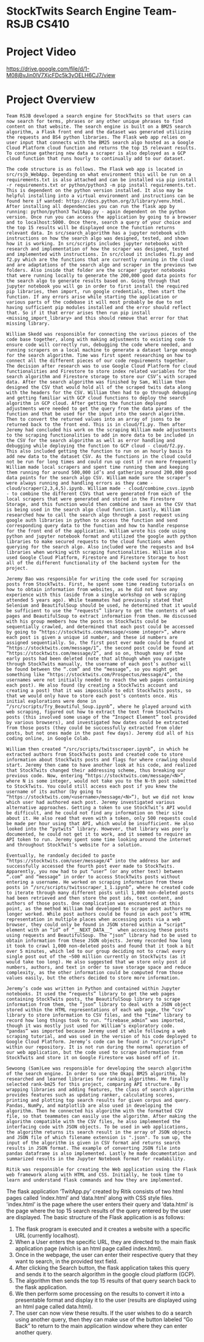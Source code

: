 # StockTwits Search Engine Team-RSJB CS410

# Project Video
https://drive.google.com/file/d/1-M08jBvJin0lV7XjcFDc5k3yOELH6CJ7/view

# Project Overview

	Team RSJB developed a search engine for StockTwits so that users can now search for terms, phrases or any other unique phrases to find content on that website. The search engine is built on a BM25 search algorithm, a Flask front end and the dataset was generated utilizing the requests and BS4 python libraries. The Flask web app relies on user input that connects with the BM25 search algo hosted as a Google Cloud Platform cloud function and returns the top 15 relevant results. To continue gathering new data a scraper is also deployed as a GCP cloud function that runs hourly to continually add to our dataset.
	
	The code structure is as follows. The Flask web app is located in src/rsjb_WebApp. Depending on what environment this will be run on a requirements.txt is also attached and can be installed via pip install -r requirements.txt or python/python3 -m pip install requirements.txt. This is dependent on the python version installed. It also may be helpful installing into a virtual environment and instructions can be found here if wanted: https://docs.python.org/3/library/venv.html. After installing all dependencies you can run the flask app by running: python/python3 TwitApp.py - again dependent on the python version. Once run you can access the application by going to a browser and to localhost:5000. Once there, search a query of your choice and the top 15 results will be displayed once the function returns relevant data. In src/search_algorithm has a jupyter notebook with instructions on how the search algo was designed, tested, and shown how it is working. In src/scripts includes jupyter notebooks with research and implementation of how the scraper was designed, tested and implemented with instructions. In src/cloud it includes f1.py and f2.py which are the functions that are currently running in the cloud and are adaptations of the search algo and scraper in the previous two folders. Also inside that folder are the scraper jupyter notebooks that were running locally to generate the 200,000 good data points for the search algo to generate results based on. Going through that jupyter notebook you will go in order to first install the required pip libraries, then import, run google credentials, then start the function. If any errors arise while starting the application or various parts of the codebase it will most probably be due to not having sufficient pip modules installed and the error should reflect that. So if it that error arises then run pip install <missing_import_library> and this should remove that error for that missing library.
	
	William Skedd was responsible for connecting the various pieces of the code base together, along with making adjustments to existing code to ensure code will correctly run, debugging the code where needed, and running scrapers on a local machine to generate a dataset large enough for the search algorithm. Time was first spent researching on how to connect all the different pieces of our code requirements together. The decision after research was to use Google Cloud Platform for cloud functionalities and Firestore to store index related variables for the search algorithm and Firestore storage to store our CSV’s with scraped data. After the search algorithm was finished by Sam, William then designed the CSV that would hold all of the scraped twits data along with the headers for the CSV. William then had to go through debugging and getting familiar with GCP cloud functions to deploy the search algorithm in GCP cloud. After getting the function deployed adjustments were needed to get the query from the data params of the function and that be used for the input into the search algorithm. Then to convert the returned values into an array of jsons to be returned back to the front end. This is in cloud/f1.py. Then after Jeremy had concluded his work on the scraping William made adjustments to the scraping functionalities to add in more data to be included in the CSV for the search algorithm as well as error handling and debugging while deploying the function to GCP cloud - cloud/f2.py. This also included getting the function to run on an hourly basis to add new data to the dataset CSV. As the functions in the cloud could not be run for long times and could run up cost if run more frequently William made local scrapers and spent time running them and keeping them running for around 500,000 id’s and gathering around 200,000 good data points for the search algo CSV. William made sure the scraper’s were always running and handling errors as they came - cloud/scraper(2,3,4,5).ipynb. William made - cloud/combine_csvs.ipynb - to combine the different CSVs that were generated from each of the local scrapers that were generated and stored in the Firestore Storage, and this function would then combine and save as the CSV that is being used in the search algo cloud function. Lastly, William researched how to call the search algo through a post request using google auth libraries in python to access the function and send corresponding query data to the function and how to handle response for the front end of the application. William wrote his code using python and jupyter notebook format and utilized the google auth python libraries to make secured requests to the cloud functions when querying for the search algo. Also included were the requests and bs4 libraries when working with scraping functionalities. William also used Google Cloud Platform, Firestore and Firestore Storage to host all of the different functionality of the backend system for the project.
	
	Jeremy Bao was responsible for writing the code used for scraping posts from StockTwits. First, he spent some time reading tutorials on how to obtain information from websites, as he did not have any experience with this (aside from a single workshop on web scraping attended 5 years ago). While teammates had previously stated that Selenium and BeautifulSoup should be used, he determined that it would be sufficient to use the “requests” library to get the contents of web pages and BeautifulSoup to extract information from them. He discussed with his group members how the posts on StockTwits could be sequentially crawled, and determined that each post could be accessed by going to “https://stocktwits.com/message/<some integer>”, where each post is given a unique id number, and these id numbers are assigned sequentially. So, the first post ever made could be found at “https://stocktwits.com/message/1”, the second post could be found at “https://stocktwits.com/message/2”, and so on, though many of the early posts had been deleted (note that although when you navigate through StockTwits manually, the username of each post’s author will be found between the “.com” and the “message”, so you might get something like “https://stocktwits.com/Prospectus/message/4”, the usernames were not initially needed to reach the web pages containing each post). He also found (by creating a StockTwits account and creating a post) that it was impossible to edit StockTwits posts, so that we would only have to store each post’s contents once. His initial explorations were done in “/src/scripts/Try_Beautiful_Soup.ipynb”, where he played around with web scraping, figured out how to extract the text from StockTwits posts (this involved some usage of the “Inspect Element” tool provided by various browsers), and investigated how dates could be extracted from those posts (they could be successfully extracted from older posts, but not ones made in the past few days). Jeremy did all of his coding online, in Google Colab.
	
	William then created “/src/scripts/twitsscraper.ipynb”, in which he extracted authors from StockTwits posts and created code to store information about StockTwits posts and flags for where crawling should start. Jeremy then came to have another look at his code, and realized that StockTwits changed their addressing scheme, thus breaking our previous code. Now, entering “https://stocktwits.com/message/<N>”, where N is some integer, would not take you to the N-th post submitted to StockTwits. You could still access each post if you knew the username of its author (by going to “https://stocktwits.com/<username>/message/<N>”), but we did not know which user had authored each post. Jeremy investigated various alternative approaches. Getting a token to use StockTwit’s API would be difficult, and he could not find any information on their site about it. He also read that even with a token, only 500 requests could be made per hour using that API, which would be insufficient. He also looked into the “pytwits” library. However, that library was poorly documented, he could not get it to work, and it seemed to require an API token to run. Jeremy spent some time looking around the internet and throughout StockTwit’s website for a solution.
	
	Eventually, he randomly decided to paste “https://stocktwits.com/user/message/4” into the address bar and successfully accessed the fourth post ever made to StockTwits. Apparently, you now had to put “user” (or any other text) between “.com” and “message” in order to access StockTwits posts without entering a username. He worked on scraping information from these posts in “/src/scripts/twitsscraper_1_1.ipynb”, where he created code to iterate through many different posts until 1,000 non-deleted posts had been retrieved and then store the post ids, text content, and authors of those posts. One complication was encountered at this point, as the method William had developed to scrape post authors no longer worked. While post authors could be found in each post’s HTML representation in multiple places when accessing posts via a web browser, they could only be found in JSON stored within a “script” element with an “id” of “__NEXT_DATA__”  when accessing these posts using requests and BeautifulSoup. The “json” library had to be used to obtain information from these JSON objects. Jeremy recorded how long it took to crawl 1,000 non-deleted posts and found that it took a bit over 5 minutes, which led to our group deciding not to crawl every single post out of the ~500 million currently on StockTwits (as it would take too long). He also suggested that we store only post id numbers, authors, and text in order to save storage space and reduce complexity, as the other information could be computed from those values easily, but the others decided to store more information.
	
	Jeremy’s code was written in Python and contained within Jupyter notebooks. It used the “requests” library to get the web pages containing StockTwits posts, the BeautifulSoup library to scrape information from them, the “json” library to deal with a JSON object stored within the HTML representations of each web page, the “csv” library to store information to CSV files, and the “time” library to record how long things took to run. “firebase_admin” was imported, though it was mostly just used for William’s exploratory code. “pandas” was imported because Jeremy used it while following a web scraping tutorial, and was used in the version of his code deployed to Google Cloud Platform. Jeremy’s code can be found in “src/scripts” within our repository. It is not run during the normal operation of our web application, but the code used to scrape information from StockTwits and store it on Google Firestore was based off of it.
	
	Sewoong (Sam)Lee was responsible for developing the search algorithm of the search engine. In order to use the Okapi BM25 algorithm, he researched and learned libraries for ranking algorithms. He finally selected rank-bm25 for this project, comparing API structure. By wrapping libraries and adding features, the class of search algorithm provides features such as updating ranker, calculating scores, printing and plotting top search results for given corpus and query. Pandas, NumPy, and matplotlib are also used in developing the algorithm. Then he connected his algorithm with the formatted CSV file, so that teammates can easily use the algorithm. After making the algorithm compatible with the CSV files, he also implemented the interfacing code with JSON objects. To be used in web applications, the algorithm returns its search result in the array of JSON objects and JSON file of which filename extension is ".json". To sum up, the input of the algorithm is given in CSV format and returns search results in JSON format. The example of converting JSON file into pandas dataframe is also implemented. Lastly he made documentation and summarized results in the Jupyter Notebook format for readability. 
	
	Ritik was responsible for creating the Web application using the Flask web framework along with HTML and CSS. Initially, he took time to learn and understand flask commands and how they are implemented.
The flask application ‘TwitApp.py’ created by Ritik consists of two html pages called ‘index.html’ and ‘data.html’ along with CSS style files. 'index.html’ is the page where the user enters their query and ‘data.html’ is the page where the top 15 search results of the query entered by the user are displayed.
The basic structure of the Flask application is as follows:
1)  The flask program is executed and it creates a website with a specific URL (currently localhost).
2) When a User enters the specific URL, they are directed to the main flask application page (which is an html page called index.html).
3) Once in the webpage, the user can enter their respective query that they want to search, in the provided text field.
4) After clicking the Search button, the flask application takes this query and sends it to the search algorithm in the google cloud platform (GCP).
5) The algorithm then sends the top 15 results of that query search back to the flask application.
6) We then perform some processing on the results to convert it into a presentable format and display it to the user (results are displayed using an html page called data.html).
7) The user can now view these results. If the user wishes to do a search using another query, then they can make use of the button labeled “Go Back” to return to the main application window where they can enter another query. 


